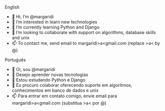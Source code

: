 English
- 👋 Hi, I’m @margaridi
- 👀 I’m interested in learn new technologies
- 🌱 I’m currently learning Python and Django
- 💞️ I’m looking to collaborate with support on algorithms, database skills and unix
- 📫 To contact me, send email to margaridi>a<gmail.com (replace >a< by @) 

Português
- 👋 Oi, sou @margaridi
- 👀 Desejo aprender novas tecnologias
- 🌱 Estou estudando Python e Django
- 💞️ Eu procuro colaborar oferecendo suporte em algoritmos, conhecimentos em banco de dados e unix
- 📫 Para entrar em contato comigo, envie email para margaridi>a<gmail.com (substitua >a< por @) 


<!---
margaridi/margaridi is a ✨ special ✨ repository because its `README.md` (this file) appears on your GitHub profile.
You can click the Preview link to take a look at your changes.
--->
